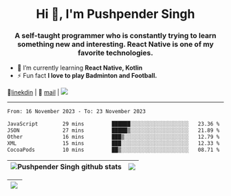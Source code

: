 <h1 align="center">Hi 👋, I'm Pushpender Singh</h1>
<h3 align="center">A self-taught programmer who is constantly trying to learn something new and interesting. React Native is one of my favorite technologies.</h3>

- 🌱 I’m currently learning **React Native, Kotlin**
- ⚡ Fun fact **I love to play Badminton and Football.**

👔[linekdin](https://www.linkedin.com/in/pushpender-singh-240061202/) | 📧 [mail](mailto:pushpendersingh694@gmail.com) | ![](https://komarev.com/ghpvc/?username=pushpender-singh-ap&color=blue)


---

<!--START_SECTION:waka-->

```txt
From: 16 November 2023 - To: 23 November 2023

JavaScript        29 mins         ██████░░░░░░░░░░░░░░░░░░░   23.36 %
JSON              27 mins         █████▒░░░░░░░░░░░░░░░░░░░   21.89 %
Other             16 mins         ███▒░░░░░░░░░░░░░░░░░░░░░   12.79 %
XML               15 mins         ███░░░░░░░░░░░░░░░░░░░░░░   12.33 %
CocoaPods         10 mins         ██▒░░░░░░░░░░░░░░░░░░░░░░   08.71 %
```

<!--END_SECTION:waka-->

| <a><img align="center" src="https://github-readme-stats-iota-ecru-15.vercel.app/api?username=pushpender-singh-ap&show_icons=true&include_all_commits=true&theme=buefy&hide_border=true" alt="Pushpender Singh github stats" /></a> | <a><img align="center" src="https://github-readme-stats-iota-ecru-15.vercel.app/api/top-langs/?username=pushpender-singh-ap&layout=compact&theme=buefy&hide_border=true" /></a> |
| ------------- | ------------- |

| <a> <img align="left" src="https://github-readme-streak-stats.herokuapp.com/?user=pushpender-singh-ap" /></br> </a> |
| ------------- |
